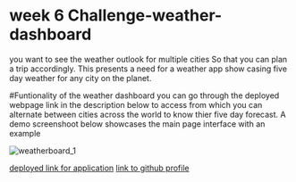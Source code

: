 # week 6 Challenge-weather-dashboard

you want to see the weather outlook for multiple cities So that you can plan a trip accordingly. This presents a need for a weather app show casing five day weather for any city on the planet.

#Funtionality of the weather dashboard
 you can go through the deployed webpage link in the description below to access from which you can alternate between cities across the world to know thier five day forecast. 
  A demo screenshoot below showcases the main page interface with an example
 
 
 ![weatherboard_1](https://user-images.githubusercontent.com/98449227/159191093-80614727-b412-4944-91a2-1980d644f199.JPG)

[deployed link for application](https://user-images.githubusercontent.com/98449227/159190549-2400b09d-1735-4cab-bfc4-db094a908f1a.JPG)
[link to github profile](https://github.com/onnajiego)
